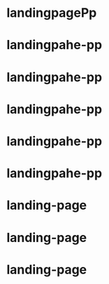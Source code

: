 # landingpagePp
# landingpahe-pp
# landingpahe-pp
# landingpahe-pp
# landingpahe-pp
# landingpahe-pp
# landing-page
# landing-page
# landing-page
